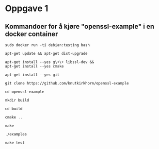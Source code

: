 # Oppgave 1
## Kommandoer for å kjøre "openssl-example" i en docker container

```
sudo docker run -ti debian:testing bash

apt-get update && apt-get dist-upgrade

apt-get install --yes g\+\+ libssl-dev &&
apt-get install --yes cmake

apt-get install --yes git

git clone https://github.com/knutkirkhorn/openssl-example

cd openssl-example

mkdir build

cd build

cmake ..

make

./examples

make test
```
